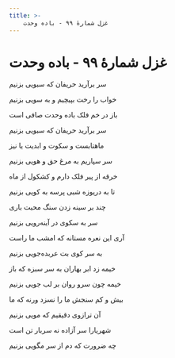 ```yaml
---
title: >-
    غزل شمارهٔ ۹۹ - باده وحدت
---
```

# غزل شمارهٔ ۹۹ - باده وحدت

<div class="b" id="bn1"><div class="m1"><p>سر برآرید حریفان که سبویی بزنیم</p></div>
<div class="m2"><p>خواب را رخت بپیچیم و به سویی بزنیم</p></div></div>
<div class="b" id="bn2"><div class="m1"><p>باز در خم فلک باده وحدت صافی است</p></div>
<div class="m2"><p>سر برآرید حریفان که سبویی بزنیم</p></div></div>
<div class="b" id="bn3"><div class="m1"><p>ماهتابست و سکوت و ابدیت یا نیز</p></div>
<div class="m2"><p>سر سپاریم به مرغ حق و هویی بزنیم</p></div></div>
<div class="b" id="bn4"><div class="m1"><p>خرقه از پیر فلک دارم و کشکول از ماه</p></div>
<div class="m2"><p>تا به دریوزه شبی پرسه به کویی بزنیم</p></div></div>
<div class="b" id="bn5"><div class="m1"><p>چند بر سینه زدن سنگ محبت باری</p></div>
<div class="m2"><p>سر به سکوی در آینه‌رویی بزنیم</p></div></div>
<div class="b" id="bn6"><div class="m1"><p>آری این نعره مستانه که امشب ما راست</p></div>
<div class="m2"><p>به سر کوی بت عربده‌جویی بزنیم</p></div></div>
<div class="b" id="bn7"><div class="m1"><p>خیمه زد ابر بهاران به سر سبزه که باز</p></div>
<div class="m2"><p>خیمه چون سرو روان بر لب جویی بزنیم</p></div></div>
<div class="b" id="bn8"><div class="m1"><p>بیش و کم سنجش ما را نسزد ورنه که ما</p></div>
<div class="m2"><p>آن ترازوی دقیقیم که مویی بزنیم</p></div></div>
<div class="b" id="bn9"><div class="m1"><p>شهریارا سر آزاده نه سربار تن است</p></div>
<div class="m2"><p>چه ضرورت که دم از سر مگویی بزنیم</p></div></div>
